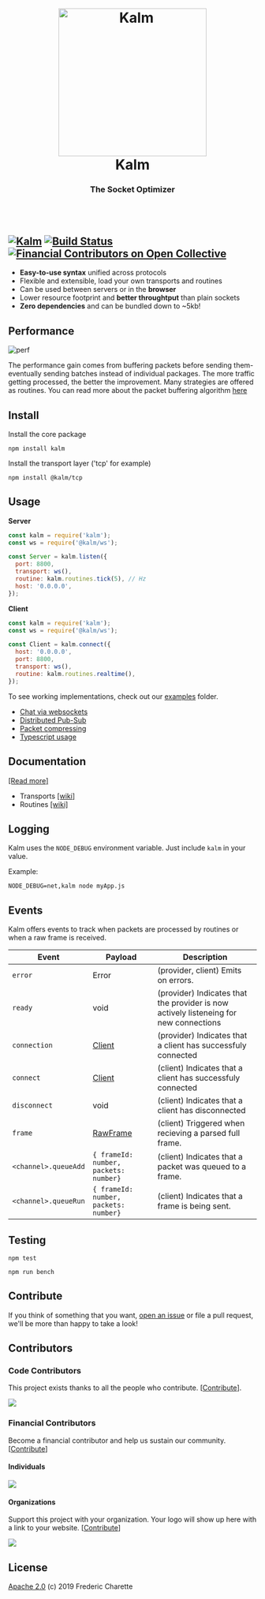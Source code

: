 <h1 align="center">
  <a title="The socket optimizer" href="http://kalm.js.org">
    <img alt="Kalm" width="300px" src="https://kalm.js.org/images/kalmv3.png" />
    <br/>
  </a>
  Kalm
</h1>
<h3 align="center">
  The Socket Optimizer
  <br/><br/>
</h3>
<br/>

[![Kalm](https://img.shields.io/npm/v/kalm.svg)](https://www.npmjs.com/package/kalm)
[![Build Status](https://travis-ci.org/kalm/kalm.js.svg?branch=master)](https://travis-ci.org/kalm/kalm.js)
[![Financial Contributors on Open Collective](https://opencollective.com/kalm/all/badge.svg?label=financial+contributors)](https://opencollective.com/kalm) 
---

- **Easy-to-use syntax** unified across protocols
- Flexible and extensible, load your own transports and routines
- Can be used between servers or in the **browser**
- Lower resource footprint and **better throughtput** than plain sockets
- **Zero dependencies** and can be bundled down to ~5kb!


## Performance

<img align="center" alt="perf" src="https://kalm.js.org/images/kalmv3chart.png" />

The performance gain comes from buffering packets before sending them- eventually sending batches instead of individual packages. The more traffic getting processed, the better the improvement. Many strategies are offered as routines. You can read more about the packet buffering algorithm [here](https://en.wikipedia.org/wiki/Nagle%27s_algorithm)

## Install

Install the core package

`npm install kalm`

Install the transport layer ('tcp' for example)

`npm install @kalm/tcp`

## Usage

**Server**

```javascript
const kalm = require('kalm');
const ws = require('@kalm/ws');

const Server = kalm.listen({
  port: 8800,
  transport: ws(),
  routine: kalm.routines.tick(5), // Hz
  host: '0.0.0.0',
});
```

**Client**

```javascript
const kalm = require('kalm');
const ws = require('@kalm/ws');

const Client = kalm.connect({
  host: '0.0.0.0',
  port: 8800,
  transport: ws(),
  routine: kalm.routines.realtime(),
});
```
To see working implementations, check out our [examples](https://github.com/kalm/kalm.js/tree/master/examples) folder.

- [Chat via websockets](https://github.com/kalm/kalm.js/tree/master/examples/chat_websocket)
- [Distributed Pub-Sub](https://github.com/kalm/kalm.js/tree/master/examples/distributed_pub_sub)
- [Packet compressing](https://github.com/kalm/kalm.js/tree/master/examples/compression)
- [Typescript usage](https://github.com/kalm/kalm.js/tree/master/examples/typescript)

## Documentation

[[Read more]](https://github.com/kalm/kalm.js/wiki/How-it-works)

- Transports [[wiki]](https://github.com/kalm/kalm.js/wiki/Transports)
- Routines  [[wiki]](https://github.com/kalm/kalm.js/wiki/Routines)

## Logging

Kalm uses the `NODE_DEBUG` environment variable. Just include `kalm` in your value.

Example: 

`NODE_DEBUG=net,kalm node myApp.js`

## Events

Kalm offers events to track when packets are processed by routines or when a raw frame is received.

| Event | Payload | Description |
| --- | --- | --- |
| `error` | Error | (provider, client) Emits on errors. |
| `ready` | void | (provider) Indicates that the provider is now actively listeneing for new connections |
| `connection` | [Client](./types.d.ts#L35) | (provider) Indicates that a client has successfuly connected |
| `connect` | [Client](./types.d.ts#L35) | (client) Indicates that a client has successfuly connected |
| `disconnect` | void | (client) Indicates that a client has disconnected |
| `frame` | [RawFrame](./types.d.ts#L111) | (client) Triggered when recieving a parsed full frame. |
| `<channel>.queueAdd` | ```{ frameId: number, packets: number}``` | (client) Indicates that a packet was queued to a frame. |
| `<channel>.queueRun` | ```{ frameId: number, packets: number}``` | (client) Indicates that a frame is being sent. |

## Testing

`npm test`


`npm run bench`

## Contribute

If you think of something that you want, [open an issue](//github.com/kalm/kalm.js/issues/new) or file a pull request, we'll be more than happy to take a look!

## Contributors

### Code Contributors

This project exists thanks to all the people who contribute. [[Contribute](CONTRIBUTING.md)].

<a href="https://github.com/kalm/kalm.js/graphs/contributors"><img src="https://opencollective.com/kalm/contributors.svg?width=890&button=false" /></a>

### Financial Contributors

Become a financial contributor and help us sustain our community. [[Contribute](https://opencollective.com/kalm/contribute)]

#### Individuals

<a href="https://opencollective.com/kalm"><img src="https://opencollective.com/kalm/individuals.svg?width=890"></a>

#### Organizations

Support this project with your organization. Your logo will show up here with a link to your website. [[Contribute](https://opencollective.com/kalm/contribute)]

<a href="https://opencollective.com/kalm/organization/0/website"><img src="https://opencollective.com/kalm/organization/0/avatar.svg"></a>

## License 

[Apache 2.0](LICENSE) (c) 2019 Frederic Charette
